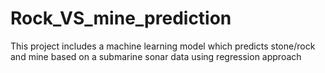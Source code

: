 # Rock_VS_mine_prediction
This project includes a machine learning model which predicts stone/rock and mine based on a submarine sonar data using regression approach 
